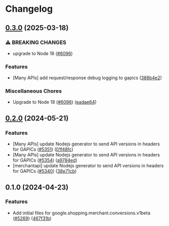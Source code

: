# Changelog

## [0.3.0](https://github.com/googleapis/google-cloud-node/compare/conversions-v0.2.0...conversions-v0.3.0) (2025-03-18)


### ⚠ BREAKING CHANGES

* upgrade to Node 18 ([#6096](https://github.com/googleapis/google-cloud-node/issues/6096))

### Features

* [Many APIs] add request/response debug logging to gapics ([388b4e2](https://github.com/googleapis/google-cloud-node/commit/388b4e20329b7f6fc0dd061dddff573c45104213))


### Miscellaneous Chores

* Upgrade to Node 18 ([#6096](https://github.com/googleapis/google-cloud-node/issues/6096)) ([eadae64](https://github.com/googleapis/google-cloud-node/commit/eadae64d54e07aa2c65097ea52e65008d4e87436))

## [0.2.0](https://github.com/googleapis/google-cloud-node/compare/conversions-v0.1.0...conversions-v0.2.0) (2024-05-21)


### Features

* [Many APIs] update Nodejs generator to send API versions in headers for GAPICs ([#5351](https://github.com/googleapis/google-cloud-node/issues/5351)) ([01f48fc](https://github.com/googleapis/google-cloud-node/commit/01f48fce63ec4ddf801d59ee2b8c0db9f6fb8372))
* [Many APIs] update Nodejs generator to send API versions in headers for GAPICs ([#5354](https://github.com/googleapis/google-cloud-node/issues/5354)) ([a9784ed](https://github.com/googleapis/google-cloud-node/commit/a9784ed3db6ee96d171762308bbbcd57390b6866))
* [merchantapi] update Nodejs generator to send API versions in headers for GAPICs ([#5340](https://github.com/googleapis/google-cloud-node/issues/5340)) ([38e71cb](https://github.com/googleapis/google-cloud-node/commit/38e71cbedcacd83d04a2e6ce1cc3b1c8b2d26a15))

## 0.1.0 (2024-04-23)


### Features

* Add initial files for google.shopping.merchant.conversions.v1beta ([#5269](https://github.com/googleapis/google-cloud-node/issues/5269)) ([467f31b](https://github.com/googleapis/google-cloud-node/commit/467f31b6236e725a197ce33d30446afde98ba402))
